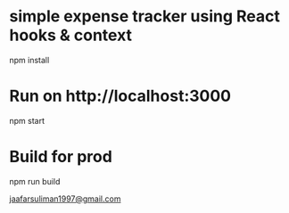 # simple expense tracker using React hooks & context


npm install

# Run on http://localhost:3000
npm start

# Build for prod
npm run build



jaafarsuliman1997@gmail.com
 

